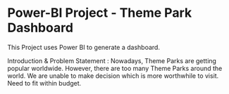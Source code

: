 # Power-BI Project - Theme Park Dashboard

This Project uses Power BI to generate a dashboard.

Introduction & Problem Statement :
Nowadays, Theme Parks are getting popular worldwide. However, there are too many Theme Parks around the world. We are unable to make decision which is more worthwhile to visit. Need to fit within budget.
